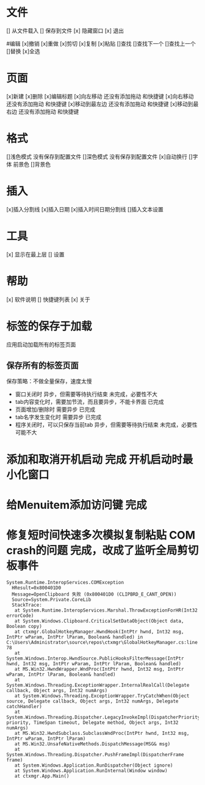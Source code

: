 ﻿
# 文件
[] 从文件载入
[] 保存到文件
[x] 隐藏窗口
[x] 退出


#编辑
[x]撤销
[x]重做
[x]剪切
[x]复制
[x]粘贴
[]查找
[]查找下一个 
[]查找上一个 
[]替换
[x]全选
# 页面
[x]新建
[x]删除
[x]编辑标题
[x]向左移动  还没有添加拖动 和快捷键
[x]向右移动  还没有添加拖动 和快捷键
[x]移动到最左边 还没有添加拖动 和快捷键
[x]移动到最右边 还没有添加拖动 和快捷键
# 格式
[]浅色模式 没有保存到配置文件
[]深色模式 没有保存到配置文件
[x]自动换行
[]字体 前景色
[]背景色
# 插入
[x]插入分割线
[x]插入日期
[x]插入时间日期分割线
[]插入文本设置
# 工具
[x] 显示在最上层
[] 设置
# 帮助
[x] 软件说明
[] 快捷键列表
[x] 关于

# 标签的保存于加载
应用启动加载所有的标签页面
## 保存所有的标签页面
保存策略：不做全量保存，速度太慢
* 窗口关闭时 异步，但需要等待执行结束  未完成，必要性不大
* tab内容变化时，需要加节流，而且要异步，不能卡界面   已完成
* 页面增加/删除时 需要异步    已完成
* tab名字发生变化时 需要异步   已完成
* 程序关闭时，可以只保存当前tab  异步，但需要等待执行结束  未完成，必要性可能不大

# 添加和取消开机启动 完成 开机启动时最小化窗口

# 给Menuitem添加访问键 完成

# 修复短时间快速多次模拟复制粘贴 COM crash的问题  完成，改成了监听全局剪切板事件
```
System.Runtime.InteropServices.COMException
  HResult=0x800401D0
  Message=OpenClipboard 失败 (0x800401D0 (CLIPBRD_E_CANT_OPEN))
  Source=System.Private.CoreLib
  StackTrace:
   at System.Runtime.InteropServices.Marshal.ThrowExceptionForHR(Int32 errorCode)
   at System.Windows.Clipboard.CriticalSetDataObject(Object data, Boolean copy)
   at ctxmgr.GlobalHotkeyManager.HwndHook(IntPtr hwnd, Int32 msg, IntPtr wParam, IntPtr lParam, Boolean& handled) in C:\Users\Administrator\source\repos\ctxmgr\GlobalHotkeyManager.cs:line 78
   at System.Windows.Interop.HwndSource.PublicHooksFilterMessage(IntPtr hwnd, Int32 msg, IntPtr wParam, IntPtr lParam, Boolean& handled)
   at MS.Win32.HwndWrapper.WndProc(IntPtr hwnd, Int32 msg, IntPtr wParam, IntPtr lParam, Boolean& handled)
   at System.Windows.Threading.ExceptionWrapper.InternalRealCall(Delegate callback, Object args, Int32 numArgs)
   at System.Windows.Threading.ExceptionWrapper.TryCatchWhen(Object source, Delegate callback, Object args, Int32 numArgs, Delegate catchHandler)
   at System.Windows.Threading.Dispatcher.LegacyInvokeImpl(DispatcherPriority priority, TimeSpan timeout, Delegate method, Object args, Int32 numArgs)
   at MS.Win32.HwndSubclass.SubclassWndProc(IntPtr hwnd, Int32 msg, IntPtr wParam, IntPtr lParam)
   at MS.Win32.UnsafeNativeMethods.DispatchMessage(MSG& msg)
   at System.Windows.Threading.Dispatcher.PushFrameImpl(DispatcherFrame frame)
   at System.Windows.Application.RunDispatcher(Object ignore)
   at System.Windows.Application.RunInternal(Window window)
   at ctxmgr.App.Main()

```